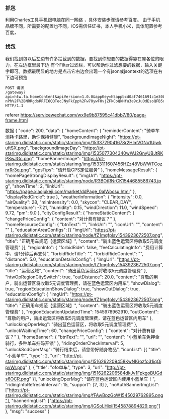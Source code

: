 ### 抓包
利用Charles工具手机跟电脑在同一网络
，具体安装步骤请参考百度。
由于手机品牌不同，所需要的配置也不同，iOS需信任证书，本人手机小米，具体配置参考百度，
### 找包
我们找到包以后左边有许多拦截到的数据，要找到你想要的数据得靠在座各位的眼力，在左边框里最下边
有个Filter过滤栏，可以帮助你过滤想要的数据，输入关键字即可。数据最明显的地方是点击它右边会出现一个有json或jsontext的选项在右下边可预览

	POST 请求
    /gateway?api=htw.fa.homeContent&apiVersion=1.0.0&appKey=h5appbcd0af7461691c1e30bcd61098f&appVersion=1.0.0&hwId=10000&mobileType=xiaomi&osType=2&osVersion=Android+8.1.0&sign=192f1fa27ddb8b7097822557c988625fe14d096b&timestamp=1546043509724&ttid=h5&userRole=1&token=JRTn34gvqP4RVzaUAtOLF8T0O4XfywlpS8pZb0ADXMwkzEuOwkAMANG71NqK7HbcH99mPpmBTSOBWEW5O4KsqlZvZyqJL7oowjTShFlID7X3OmktRqmh7taLC3MlVZhBgvB15pssY2ht0XoZXloVfj_cRu48bs_7z0aGqtkh_JEWa9XVQ4fwT2LR3bv7KIZwOdkrqccrAAD__w%3D%3D&userId=15833833921&klat=40.04026095920139&klnt=116.29858262803819&accuracy=30&wsgsig=dd03-nPh%2F%2BNRRgdsRRFI6QQTecJNyFkCpp%2Fw7OywF0vjZFkCoQkHfu3e9cJuOdEsoQFB5o7Y593iOeepTw9MAyQOFG8yOBhjuRqdHRpUB0ptyAdsmQ%2F68y3lgb3ooAk9 HTTP/1.1

referer	https://servicewechat.com/wx9e9b87595c41dbb7/80/page-frame.html

数据
{
	"code": 200,
	"data": {
		"homeContent": {
			"reminderContent": "骑单车消耗卡路里，助你保持健康",
			"backgroundImageNight": "https://pt-starimg.didistatic.com/static/starimg/img/1533729041678r2HlmVGNu1UjwkuftSX.png",
			"backgroundImageDay": "https://pt-starimg.didistatic.com/static/starimg/img/1535077304340wWJ2GnyUBJtRKP8wJGc.png",
			"homeBannerImage": "https://pt-starimg.didistatic.com/static/starimg/img/1533111607456HZz48VbWWTCoznrRr3q.png",
			"gpsTips": "请开启GPS定位服务"
		},
		"homeMessageResult": {
			"homePageStrongDisplayResult": {
				"imgUrl": "https://pt-starimg.didistatic.com/static/starimg/node/R3BOtRNrCK1544685586743.jpg",
				"showTime": 2,
				"linkUrl": "https://page.xiaojukeji.com/market/ddPage_0alWocsu.html"
			},
			"displayRedCircle": true
		},
		"weatherInformation": {
			"intensity": 0.0,
			"airQuality": 28,
			"minIntensity": 0.0,
			"skycon": "CLEAR_DAY",
			"temperature": -7.21,
			"humidity": 0.15,
			"windDirection": 11.0,
			"windSpeed": 9.72,
			"pm": 9.0
		},
		"cityConfigResult": {
			"homeStaticContent": {
				"changePriceConfig": {
					"content": "对计费有疑议？"
				},
				"homeResourceConfig": {
					"btnText": "",
					"linkUrl": "",
					"iconUrl": "",
					"content": ""
				},
				"educationAreaConfigs": [{
					"imgUrl": "https://pt-starimg.didistatic.com/static/starimg/node/fZ1mgfplsy1543923672507.png",
					"title": "正确用车规范【运营区域】",
					"content": "骑出蓝色运营区将收取5元调度管理费"
				}],
				"regionInfo": {
					"forbidRide": false,
					"feeCalculatingInfo": "费用计算中，请1分钟后再支付",
					"forbidRideTitle": "",
					"forbidRideContent": "",
					"distance": 5.0,
					"educationDetailsConfig": {
						"imgUrl": "https://pt-starimg.didistatic.com/static/starimg/node/fZ1mgfplsy1543923672507.png",
						"title": "运营区域",
						"content": "骑出蓝色运营区将收取5元调度管理费"
					},
					"htwOpRegionCitySwitch": true,
					"outDistance": 20.0,
					"content": "尊敬的用户，骑出运营区将收取5元调度管理费，请在蓝色运营区内用车",
					"showDialog": true,
					"regionEducationShowDialog": true,
					"showOutDialog": true,
					"educationConfig": {
						"imgUrl": "https://pt-starimg.didistatic.com/static/starimg/node/fZ1mgfplsy1543923672507.png",
						"title": "正确用车规范【运营区域】",
						"content": "骑出蓝色运营区将收取5元调度管理费"
					},
					"regionEducationUpdatedTime": 1545978962910,
					"outContent": "尊敬的用户，骑出运营区将收取5元调度管理费，请在蓝色运营区内用车"
				},
				"unlockingOperMsg": "骑出蓝色运营区，将收取5元调度管理费"
			},
			"unlockWaitingTime": 60,
			"changePriceConfig": {
				"content": "对计费有疑议？"
			},
			"homeBanner": {
				"btnText": "",
				"url": "",
				"content": "小蓝单车免押金骑行，多种单车扫码开锁"
			},
			"ridingOrderCheckInterval": 5,
			"unlockScdOperMsg": "骑行结束后，请您带好随身物品",
			"iconList": [{
				"title": "小蓝单车",
				"type": 2,
				"url": "http://pt-starimg.didistatic.com/static/starimg/img/1516262209458KwNIGozfo31iqOjpvWr.png"
			}, {
				"title": "ofo单车",
				"type": 3,
				"url": "http://pt-starimg.didistatic.com/static/starimg/img/1516262206584dkJv1FpkgoBUGds6OCR.png"
			}],
			"unlockingOperMsg": "请在蓝色运营区内使用小蓝单车！",
			"ridingInfoRefreshInterval": 15,
			"support": [2, 3]
		},
		"noAuthBannerImgList": ["https://pt-starimg.didistatic.com/static/starimg/img/fFAwBpzGoW1545029762895.png"],
		"bannerImgList": ["https://pt-starimg.didistatic.com/static/starimg/img/IGSoLHixii1545878894829.png"]
	},
	"msg": "success"
}